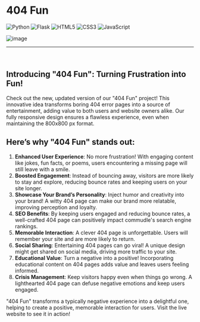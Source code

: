 # 404 Fun

![Python](https://img.shields.io/badge/python-3670A0?style=for-the-badge&logo=python&logoColor=ffdd54)
![Flask](https://img.shields.io/badge/flask-%23000.svg?style=for-the-badge&logo=flask&logoColor=white)
![HTML5](https://img.shields.io/badge/html5-%23E34F26.svg?style=for-the-badge&logo=html5&logoColor=white)
![CSS3](https://img.shields.io/badge/css3-%231572B6.svg?style=for-the-badge&logo=css3&logoColor=white)
![JavaScript](https://img.shields.io/badge/javascript-%23323330.svg?style=for-the-badge&logo=javascript&logoColor=%23F7DF1E)

![image](https://github.com/user-attachments/assets/e68e2105-deea-4c41-a9c6-a4e2b4728fa5)

---
&nbsp;

## Introducing "404 Fun": Turning Frustration into Fun!

Check out the new, updated version of our "404 Fun" project! This innovative idea transforms boring 404 error pages into a source of entertainment, adding value to both users and website owners alike. Our fully responsive design ensures a flawless experience, even when maintaining the 800x800 px format.


## Here’s why "404 Fun" stands out:

1. **Enhanced User Experience**:  No more frustration! With engaging content like jokes, fun facts, or poems, users encountering a missing page will still leave with a smile.
3. **Boosted Engagement**:  Instead of bouncing away, visitors are more likely to stay and explore, reducing bounce rates and keeping users on your site longer.
4. **Showcase Your Brand’s Personality**:  Inject humor and creativity into your brand! A witty 404 page can make our brand more relatable, improving perception and loyalty.
5. **SEO Benefits**:  By keeping users engaged and reducing bounce rates, a well-crafted 404 page can positively impact commudle's search engine rankings.
6. **Memorable Interaction**: A clever 404 page is unforgettable. Users will remember your site and are more likely to return.
7. **Social Sharing**:  Entertaining 404 pages can go viral! A unique design might get shared on social media, driving more traffic to your site.
8. **Educational Value**:  Turn a negative into a positive! Incorporating educational content on 404 pages adds value and leaves users feeling informed.
9. **Crisis Management**:  Keep visitors happy even when things go wrong. A lighthearted 404 page can defuse negative emotions and keep users engaged.

"404 Fun" transforms a typically negative experience into a delightful one, helping to create a positive, memorable interaction for users.  Visit the live website to see it in action!
